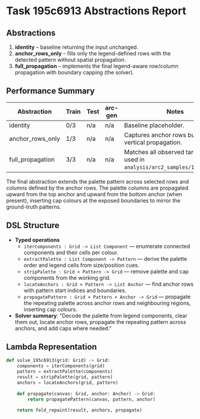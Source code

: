 # Task 195c6913 Abstractions Report

## Abstractions

1. **identity** – baseline returning the input unchanged.
2. **anchor_rows_only** – fills only the legend-defined rows with the detected pattern without spatial propagation.
3. **full_propagation** – implements the final legend-aware row/column propagation with boundary capping (the solver).

## Performance Summary

| Abstraction | Train | Test | arc-gen | Notes |
|-------------|-------|------|---------|-------|
| identity | 0/3 | n/a | n/a | Baseline placeholder. |
| anchor_rows_only | 1/3 | n/a | n/a | Captures anchor rows but misses vertical propagation. |
| full_propagation | 3/3 | n/a | n/a | Matches all observed targets; solver used in `analysis/arc2_samples/195c6913.py`. |

The final abstraction extends the palette pattern across selected rows and columns defined by the anchor rows. The palette columns are propagated upward from the top anchor and upward from the bottom anchor (when present), inserting cap colours at the exposed boundaries to mirror the ground-truth patterns.

## DSL Structure
- **Typed operations**
  - `iterComponents : Grid -> List Component` — enumerate connected components and their cells per colour.
  - `extractPalette : List Component -> Pattern` — derive the palette order and legend cells from size/position cues.
  - `stripPalette : Grid × Pattern -> Grid` — remove palette and cap components from the working grid.
  - `locateAnchors : Grid × Pattern -> List Anchor` — find anchor rows with pattern start indices and boundaries.
  - `propagatePattern : Grid × Pattern × Anchor -> Grid` — propagate the repeating palette across anchor rows and neighbouring regions, inserting cap colours.
- **Solver summary**: "Decode the palette from legend components, clear them out, locate anchor rows, propagate the repeating pattern across anchors, and add caps where needed."

## Lambda Representation

```python
def solve_195c6913(grid: Grid) -> Grid:
    components = iterComponents(grid)
    pattern = extractPalette(components)
    result = stripPalette(grid, pattern)
    anchors = locateAnchors(grid, pattern)
    
    def propagate(canvas: Grid, anchor: Anchor) -> Grid:
        return propagatePattern(canvas, pattern, anchor)
    
    return fold_repaint(result, anchors, propagate)
``` 
